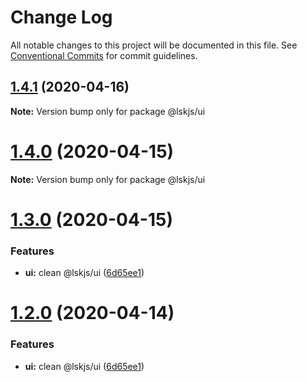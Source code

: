 # Change Log

All notable changes to this project will be documented in this file.
See [Conventional Commits](https://conventionalcommits.org) for commit guidelines.

## [1.4.1](https://github.com/lskjs/ux/tree/master/packages/ui/compare/v1.4.0...v1.4.1) (2020-04-16)

**Note:** Version bump only for package @lskjs/ui





# [1.4.0](https://github.com/lskjs/ux/tree/master/packages/ui/compare/v1.3.0...v1.4.0) (2020-04-15)

**Note:** Version bump only for package @lskjs/ui





# [1.3.0](https://github.com/lskjs/ux/tree/master/packages/ui/compare/v1.1.76...v1.3.0) (2020-04-15)


### Features

* **ui:** clean @lskjs/ui ([6d65ee1](https://github.com/lskjs/ux/tree/master/packages/ui/commit/6d65ee19f12abd7ca6cfe82cf12d4a73de49fb54))





# [1.2.0](https://github.com/lskjs/ux/tree/master/packages/ui/compare/v1.1.76...v1.2.0) (2020-04-14)


### Features

* **ui:** clean @lskjs/ui ([6d65ee1](https://github.com/lskjs/ux/tree/master/packages/ui/commit/6d65ee19f12abd7ca6cfe82cf12d4a73de49fb54))
